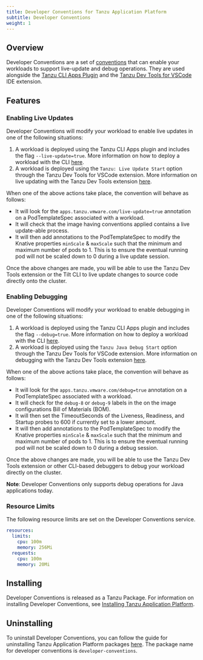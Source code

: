 ```yaml
---
title: Developer Conventions for Tanzu Application Platform
subtitle: Developer Conventions
weight: 1
---
```


## Overview

Developer Conventions are a set of [conventions](../convention-service/about.md) that can enable your workloads to support live-update and debug operations. They are used alongside the [Tanzu CLI Apps Plugin](../cli-plugins/apps/overview-installation.md) and the [Tanzu Dev Tools for VSCode](../vscode-extension/about.md) IDE extension.

## Features
### Enabling Live Updates
Developer Conventions will modify your workload to enable live updates in one of the following situations:
1. A workload is deployed using the Tanzu CLI Apps plugin and includes the flag `--live-update=true`. More information on how to deploy a workload with the CLI [here](../cli-plugins/apps/command-reference/tanzu_apps_workload_apply.md).
1. A workload is deployed using the `Tanzu: Live Update Start` option through the Tanzu Dev Tools for VSCode extension. More information on live updating with the Tanzu Dev Tools extension [here](../vscode-extension/usage.md).

When one of the above actions take place, the convention will behave as follows:
- It will look for the `apps.tanzu.vmware.com/live-update=true` annotation on a PodTemplateSpec associated with a workload. 
- It will check that the image having conventions applied contains a live update-able process.
- It will then add annotations to the PodTemplateSpec to modify the Knative properties `minScale` & `maxScale` such that the minimum and maximum number of pods to 1. This is to ensure the eventual running pod will not be scaled down to 0 during a live update session.

Once the above changes are made, you will be able to use the Tanzu Dev Tools extension or the Tilt CLI to live update changes to source code directly onto the cluster.

### Enabling Debugging
Developer Conventions will modify your workload to enable debugging in one of the following situations:
1. A workload is deployed using the Tanzu CLI Apps plugin and includes the flag `--debug=true`. More information on how to deploy a workload with the CLI [here](../cli-plugins/apps/command-reference/tanzu_apps_workload_apply.md).
1. A workload is deployed using the `Tanzu Java Debug Start` option through the Tanzu Dev Tools for VSCode extension. More information on debugging with the Tanzu Dev Tools extension [here](../vscode-extension/usage.md).

When one of the above actions take place, the convention will behave as follows:
- It will look for the `apps.tanzu.vmware.com/debug=true` annotation on a PodTemplateSpec associated with a workload. 
- It will check for the `debug-8` or `debug-9` labels in the on the image configurations Bill of Materials (BOM).
- It will then set the TimeoutSeconds of the Liveness, Readiness, and Startup probes to 600 if currently set to a lower amount.
- It will then add annotations to the PodTemplateSpec to modify the Knative properties `minScale` & `maxScale` such that the minimum and maximum number of pods to 1. This is to ensure the eventual running pod will not be scaled down to 0 during a debug session.

Once the above changes are made, you will be able to use the Tanzu Dev Tools extension or other CLI-based debuggers to debug your workload directly on the cluster.

**Note**: Developer Conventions only supports debug operations for Java applications today.

### Resource Limits
The following resource limits are set on the Developer Conventions service.
```yaml
resources:
  limits:
	cpu: 100m
	memory: 256Mi
  requests:
	cpu: 100m
	memory: 20Mi
```

## Installing
Developer Conventions is released as a Tanzu Package. For information on installing Developer Conventions, see [Installing Tanzu Application Platform](../install-intro.md).

## Uninstalling
To uninstall Developer Conventions, you can follow the  guide for uninstalling Tanzu Application Platform packages [here](https://docs.vmware.com/en/VMware-Tanzu-Application-Platform/0.4/tap/GUID-uninstall.html). The package name for developer conventions is `developer-conventions`.
